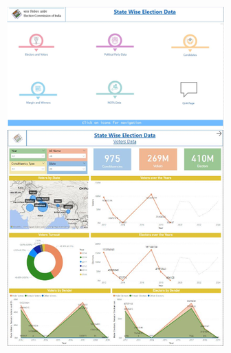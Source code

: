 ![Alt text](/ECI/1.JPG?raw=true "Optional Title")
![Alt text](/ECI/2.JPG?raw=true "Optional Title")
